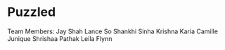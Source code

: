 # Puzzled

Team Members:
Jay Shah
Lance So
Shankhi Sinha
Krishna Karia
Camille Junique
Shrishaa Pathak
Leila Flynn